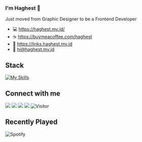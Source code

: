### I'm Haghest 👋
Just moved from Graphic Designer to be a Frontend Developer

- 💻 https://haghest.my.id/
- ☕ https://buymeacoffee.com/haghest
- 🚀 https://links.haghest.my.id
- 📧 hi@haghest.my.id

## Stack
[![My Skills](https://skillicons.dev/icons?i=js,html,css,bootstrap,figma,ps,pr,tailwind,wordpress)](https://skillicons.dev)

## Connect with me
<a href='https://twitter.com/hagdev' target='_blank'><img src='https://img.shields.io/badge/Twitter-%231DA1F2.svg?style=for-the-badge&logo=Twitter&logoColor=white'></a>
<a href='https://behance.net/haghest' target='_blank'><img src='https://img.shields.io/badge/Behance-1769ff?style=for-the-badge&logo=behance&logoColor=white'></a>
<a href='https://dribbble.com/haghest' target='_blank'><img src='https://img.shields.io/badge/Dribbble-EA4C89?style=for-the-badge&logo=dribbble&logoColor=white'></a>
<a href='https://linkedin.com/in/haghest' target='_blank'><img src='https://img.shields.io/badge/linkedin-%230077B5.svg?style=for-the-badge&logo=linkedin&logoColor=white'></a>
![Visitor](https://komarev.com/ghpvc/?username=haghest&style=for-the-badge)

## Recently Played
![Spotify](https://spotify-recently-played-readme.vercel.app/api?user=haghest&width=1000)

